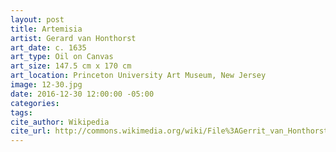 ```yaml
---
layout: post
title: Artemisia
artist: Gerard van Honthorst
art_date: c. 1635
art_type: Oil on Canvas
art_size: 147.5 cm x 170 cm
art_location: Princeton University Art Museum, New Jersey
image: 12-30.jpg
date: 2016-12-30 12:00:00 -05:00
categories:
tags:
cite_author: Wikipedia
cite_url: http://commons.wikimedia.org/wiki/File%3AGerrit_van_Honthorst_-_Artemisia_-_Google_Art_Project.jpg
---
```

